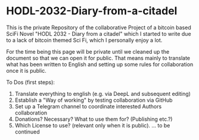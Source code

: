 # HODL-2032-Diary-from-a-citadel

This is the private Repository of the collaborative Project of a bitcoin based SciFi Novel "HODL 2032 - Diary from a citadel" which I started to write due to a lack of bitcoin themed Sci Fi, which I personally enjoy a lot.

For the time being this page will be private until we cleaned up the document so that we can open it for public. That means mainly to translate what has been written to English and setting up some rules for collaboration once it is public.

To Dos (first steps):

1.  Translate everything to english (e.g. via DeepL and subsequent editing)
2.  Establish a "Way of working" by testing collaboration via GitHub
3.  Set up a Telegram channel to coordinate interested Authors collaboration
4.  Donations? Necessary? What to use them for? (Publishing etc.?)
5.  Which License to use? (relevant only when it is public).
... to be continued
